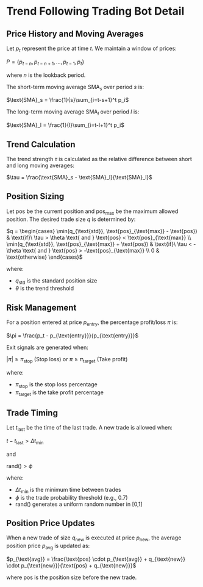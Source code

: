 # Trend Following Trading Bot Detail

## Price History and Moving Averages
Let $p_t$ represent the price at time $t$. We maintain a window of prices:

$P = \{p_{t-n}, p_{t-n+1}, ..., p_{t-1}, p_t\}$

where $n$ is the lookback period.

The short-term moving average $\text{SMA}_s$ over period $s$ is:

$\text{SMA}_s = \frac{1}{s}\sum_{i=t-s+1}^t p_i$

The long-term moving average $\text{SMA}_l$ over period $l$ is:

$\text{SMA}_l = \frac{1}{l}\sum_{i=t-l+1}^t p_i$

## Trend Calculation
The trend strength $\tau$ is calculated as the relative difference between short and long moving averages:

$\tau = \frac{\text{SMA}_s - \text{SMA}_l}{\text{SMA}_l}$

## Position Sizing
Let $\text{pos}$ be the current position and $\text{pos}_{\text{max}}$ be the maximum allowed position.
The desired trade size $q$ is determined by:

$q = \begin{cases}
\min(q_{\text{std}}, \text{pos}_{\text{max}} - \text{pos}) & \text{if}\ \tau > \theta \text{ and } \text{pos} < \text{pos}_{\text{max}} \\
\min(q_{\text{std}}, \text{pos}_{\text{max}} + \text{pos}) & \text{if}\ \tau < -\theta \text{ and } \text{pos} > -\text{pos}_{\text{max}} \\
0 & \text{otherwise}
\end{cases}$

where:
- $q_{\text{std}}$ is the standard position size
- $\theta$ is the trend threshold

## Risk Management
For a position entered at price $p_{\text{entry}}$, the percentage profit/loss $\pi$ is:

$\pi = \frac{p_t - p_{\text{entry}}}{p_{\text{entry}}}$

Exit signals are generated when:

$|\pi| \geq \pi_{\text{stop}}$ (Stop loss)
or
$\pi \geq \pi_{\text{target}}$ (Take profit)

where:
- $\pi_{\text{stop}}$ is the stop loss percentage
- $\pi_{\text{target}}$ is the take profit percentage

## Trade Timing
Let $t_{\text{last}}$ be the time of the last trade. A new trade is allowed when:

$t - t_{\text{last}} > \Delta t_{\text{min}}$

and

$\text{rand}() > \phi$

where:
- $\Delta t_{\text{min}}$ is the minimum time between trades
- $\phi$ is the trade probability threshold (e.g., 0.7)
- $\text{rand}()$ generates a uniform random number in [0,1]

## Position Price Updates
When a new trade of size $q_{\text{new}}$ is executed at price $p_{\text{new}}$, the average position price $p_{\text{avg}}$ is updated as:

$p_{\text{avg}} = \frac{\text{pos} \cdot p_{\text{avg}} + q_{\text{new}} \cdot p_{\text{new}}}{\text{pos} + q_{\text{new}}}$

where $\text{pos}$ is the position size before the new trade.
